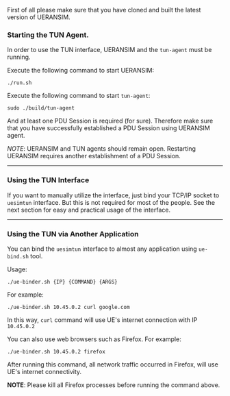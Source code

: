 First of all please make sure that you have cloned and built the latest version of UERANSIM.

### Starting the TUN Agent.

In order to use the TUN interface, UERANSIM and the `tun-agent` must be running.

Execute the following command to start UERANSIM:
```
./run.sh
```

Execute the following command to start `tun-agent`:

```
sudo ./build/tun-agent
```

And at least one PDU Session is required (for sure). Therefore make sure that you have successfully established a PDU Session using UERANSIM agent.

*NOTE*: UERANSIM and TUN agents should remain open. Restarting UERANSIM requires another establishment of a PDU Session.

---

### Using the TUN Interface

If you want to manually utilize the interface, just bind your TCP/IP socket to `uesimtun` interface. But this is not required for most of the people. See the next section for easy and practical usage of the interface.

---

### Using the TUN via Another Application

You can bind the `uesimtun` interface to almost any application using `ue-bind.sh` tool.

Usage:

```
./ue-binder.sh {IP} {COMMAND} {ARGS}
```

For example:

```
./ue-binder.sh 10.45.0.2 curl google.com
```

In this way, `curl` command will use UE's internet connection with IP `10.45.0.2`

You can also use web browsers such as Firefox. For example:

```
./ue-binder.sh 10.45.0.2 firefox
```

After running this command, all network traffic occurred in Firefox, will use UE's internet connectivity.

**NOTE**: Please kill all Firefox processes before running the command above.


